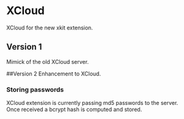 # XCloud
XCloud for the new xkit extension.

## Version 1
Mimick of the old XCloud server.

##Version 2
Enhancement to XCloud.

### Storing passwords
XCloud extension is currently passing md5 passwords to the server.  
Once received a bcrypt hash is computed and stored.
